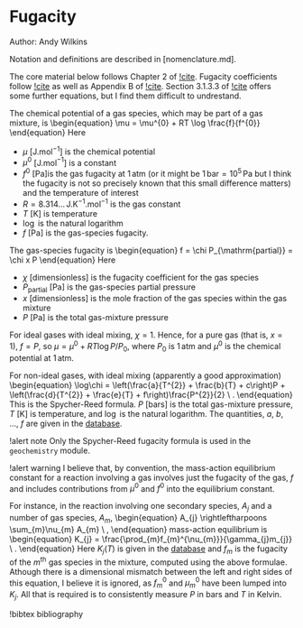 # Fugacity

Author: Andy Wilkins

Notation and definitions are described in [nomenclature.md].

The core material below follows Chapter 2 of [!cite](prausnitz).  Fugacity coefficients follow [!cite](spycher1988) as well as Appendix B of [!cite](toughreact).  Section 3.1.3.3 of [!cite](bethke_2007) offers some further equations, but I find them difficult to undrestand.

The chemical potential of a gas species, which may be part of a gas mixture, is
\begin{equation}
\mu = \mu^{0} + RT \log \frac{f}{f^{0}}
\end{equation}
Here

- $\mu$ \[J.mol$^{-1}$\] is the chemical potential
- $\mu^{0}$ \[J.mol$^{-1}$\] is a constant
- $f^{0}$ \[Pa\]is the gas fugacity at 1$\,$atm (or it might be $1\,\mathrm{bar}=10^{5}\,\mathrm{Pa}$ but I think the fugacity is not so precisely known that this small difference matters) and the temperature of interest
- $R = 8.314\ldots\,$J.K$^{-1}$.mol$^{-1}$ is the gas constant
- $T$ \[K\] is temperature
- $\log$ is the natural logarithm
- $f$ \[Pa\] is the gas-species fugacity.

The gas-species fugacity is
\begin{equation}
f = \chi P_{\mathrm{partial}} = \chi x P
\end{equation}
Here

- $\chi$ \[dimensionless\] is the fugacity coefficient for the gas species
- $P_{\mathrm{partial}}$ \[Pa\] is the gas-species partial pressure
- $x$ \[dimensionless\] is the mole fraction of the gas species within the gas mixture
- $P$ \[Pa\] is the total gas-mixture pressure

For ideal gases with ideal mixing, $\chi=1$.  Hence, for a pure gas (that is, $x=1$), $f=P$, so $\mu = \mu^{0} + RT\log P/P_{0}$, where $P_{0}$ is 1$\,$atm and $\mu^{0}$ is the chemical potential at 1$\,$atm.

For non-ideal gases, with ideal mixing (apparently a good approximation)
\begin{equation}
\log\chi = \left(\frac{a}{T^{2}} + \frac{b}{T} + c\right)P + \left(\frac{d}{T^{2}} + \frac{e}{T} + f\right)\frac{P^{2}}{2} \ .
\end{equation}
This is the Spycher-Reed formula.  $P$ \[bars\] is the total gas-mixture pressure, $T$ \[K\] is temperature, and $\log$ is the natural logarithm.  The quantities, $a$, $b$, $\ldots$, $f$ are given in the [database](database.md).

!alert note
Only the Spycher-Reed fugacity formula is used in the `geochemistry` module.

!alert warning
I believe that, by convention, the mass-action equilibrium constant for a reaction involving a gas involves just the fugacity of the gas, $f$ and includes contributions from $\mu^{0}$ and $f^{0}$ into the equilibrium constant.

For instance, in the reaction involving one secondary species, $A_{j}$ and a number of gas species, $A_{m}$,
\begin{equation}
A_{j} \rightleftharpoons \sum_{m}\nu_{m} A_{m} \ ,
\end{equation}
mass-action equilibrium is
\begin{equation}
K_{j} = \frac{\prod_{m}f_{m}^{\nu_{m}}}{\gamma_{j}m_{j}} \ .
\end{equation}
Here $K_{j}(T)$ is given in the [database](database.md) and $f_{m}$ is the fugacity of the $m^{\mathrm{th}}$ gas species in the mixture, computed using the above formulae.  Athough there is a dimensional mismatch between the left and right sides of this equation, I believe it is ignored, as $f^{0}_{m}$ and $\mu^{0}_{m}$ have been lumped into $K_{j}$.  All that is required is to consistently measure $P$ in bars and $T$ in Kelvin.


!bibtex bibliography
